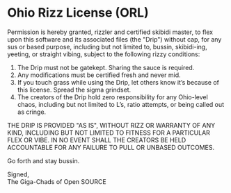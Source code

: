 # Ohio Rizz License (ORL)

Permission is hereby granted, rizzler and certified skibidi master, to flex upon this software and its associated files (the "Drip") without cap, for any sus or based purpose, including but not limited to, bussin, skibidi-ing, yeeting, or straight vibing, subject to the following rizzy conditions:

1. The Drip must not be gatekept. Sharing the sauce is required.
2. Any modifications must be certified fresh and never mid.
3. If you touch grass while using the Drip, let others know it’s because of this license. Spread the sigma grindset.
4. The creators of the Drip hold zero responsibility for any Ohio-level chaos, including but not limited to L’s, ratio attempts, or being called out as cringe.

THE DRIP IS PROVIDED "AS IS", WITHOUT RIZZ OR WARRANTY OF ANY KIND, INCLUDING BUT NOT LIMITED TO FITNESS FOR A PARTICULAR FLEX OR VIBE. IN NO EVENT SHALL THE CREATORS BE HELD ACCOUNTABLE FOR ANY FAILURE TO PULL OR UNBASED OUTCOMES.

Go forth and stay bussin.

Signed,  
The Giga-Chads of Open SOURCE
